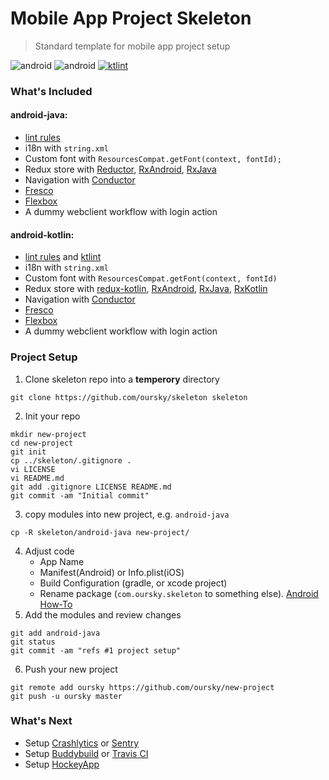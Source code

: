 # Mobile App Project Skeleton
> Standard template for mobile app project setup

![android](https://img.shields.io/badge/android-java-brightgreen.svg)
![android](https://img.shields.io/badge/android-kotlin-brightgreen.svg)
[![ktlint](https://img.shields.io/badge/code%20style-%E2%9D%A4-FF4081.svg)](https://ktlint.github.io/)

### What's Included
#### android-java:
- [lint rules](android-java/app/lint.xml)
- i18n with `string.xml`
- Custom font with `ResourcesCompat.getFont(context, fontId);`
- Redux store with [Reductor](https://github.com/Yarikx/reductor), [RxAndroid](https://github.com/ReactiveX/RxAndroid),  [RxJava](https://github.com/ReactiveX/RxJava)
- Navigation with [Conductor](https://github.com/bluelinelabs/Conductor)
- [Fresco](https://github.com/facebook/fresco)
- [Flexbox](https://github.com/google/flexbox-layout)
- A dummy webclient workflow with login action
 
#### android-kotlin:
- [lint rules](android-kotlin/app/lint.xml) and [ktlint](https://github.com/shyiko/ktlint)
- i18n with `string.xml`
- Custom font with `ResourcesCompat.getFont(context, fontId)`
- Redux store with [redux-kotlin](https://github.com/pardom/redux-kotlin), [RxAndroid](https://github.com/ReactiveX/RxAndroid),  [RxJava](https://github.com/ReactiveX/RxJava), [RxKotlin](https://github.com/ReactiveX/RxKotlin)
- Navigation with [Conductor](https://github.com/bluelinelabs/Conductor)
- [Fresco](https://github.com/facebook/fresco)
- [Flexbox](https://github.com/google/flexbox-layout)
- A dummy webclient workflow with login action
 
### Project Setup
1. Clone skeleton repo into a **temperory** directory
```
git clone https://github.com/oursky/skeleton skeleton
```
2. Init your repo
```
mkdir new-project
cd new-project
git init
cp ../skeleton/.gitignore .
vi LICENSE
vi README.md
git add .gitignore LICENSE README.md
git commit -am "Initial commit"
```
3. copy modules into new project, e.g. `android-java`
```
cp -R skeleton/android-java new-project/
```
4. Adjust code
   - App Name
   - Manifest(Android) or Info.plist(iOS)
   - Build Configuration (gradle, or xcode project)
   - Rename package (`com.oursky.skeleton` to something else).  [Android How-To](https://stackoverflow.com/questions/16804093/android-studio-rename-package)
5. Add the modules and review changes
```
git add android-java
git status
git commit -am "refs #1 project setup"
```
6. Push your new project 
```
git remote add oursky https://github.com/oursky/new-project
git push -u oursky master
```

### What's Next
- Setup [Crashlytics](https://fabric.io/kits/android/crashlytics) or [Sentry](https://sentry.io/welcome/)
- Setup [Buddybuild](https://www.buddybuild.com/) or [Travis CI](https://travis-ci.org/)
- Setup [HockeyApp](https://www.hockeyapp.net/)
